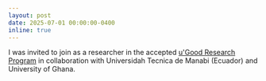 ```yaml
---
layout: post
date: 2025-07-01 00:00:00-0400
inline: true
---
```


I was invited to join as a researcher in the accepted [u'Good Research Program](https://www.nrf.ac.za/ugood/#pix_section_proposals) in collaboration with Universidah Tecnica de Manabi (Ecuador) and University of Ghana. 
